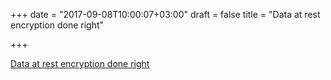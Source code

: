 +++
date = "2017-09-08T10:00:07+03:00"
draft = false
title = "Data at rest encryption done right"

+++

<p><a href="https://blog.minio.io/data-at-rest-encryption-done-right-7446c644ddb6?gi=778c34a2ef42">Data at rest encryption done right</a></p>